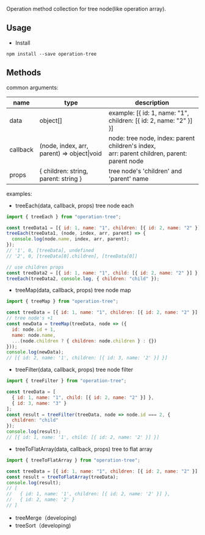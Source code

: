 Operation method collection for tree node(like operation array).

## Usage

- Install

```
npm install --save operation-tree
```

## Methods

common arguments:

| name     | type                                       | description                                                                                    |
| -------- | ------------------------------------------ | ---------------------------------------------------------------------------------------------- |
| data     | object[]                                   | example: [{ id: 1, name: "1", children: [{ id: 2, name: "2" }] }]                              |
| callback | (node, index, arr, parent) => object\|void | node: tree node, index: parent children's index,<br> arr: parent children, parent: parent node |
| props    | { children: string, parent: string }       | tree node's 'children' and 'parent' name                                                       |

examples:

- treeEach(data, callback, props) tree node each

```js
import { treeEach } from "operation-tree";

const treeData1 = [{ id: 1, name: "1", children: [{ id: 2, name: "2" }] }];
treeEach(treeData1, (node, index, arr, parent) => {
  console.log(node.name, index, arr, parent);
});
// '1', 0, [treeData], undefined
// '2', 0, [treeData[0].children], [treeData[0]]

// use children props
const treeData2 = [{ id: 1, name: "1", child: [{ id: 2, name: "2" }] }];
treeEach(treeData2, console.log, { children: "child" });
```

- treeMap(data, callback, props) tree node map

```js
import { treeMap } from "operation-tree";

const treeData = [{ id: 1, name: "1", children: [{ id: 2, name: "2" }] }];
// tree node's +1
const newData = treeMap(treeData, node => ({
  id: node.id + 1,
  name: node.name,
  ...(node.children ? { children: node.children } : {})
}));
console.log(newData);
// [{ id: 2, name: '1', children: [{ id: 3, name: '2' }] }]
```

- treeFilter(data, callback, props) tree node filter

```js
import { treeFilter } from "operation-tree";

const treeData = [
  { id: 1, name: "1", child: [{ id: 2, name: "2" }] },
  { id: 3, name: "3" }
];
const result = treeFilter(treeData, node => node.id === 2, {
  children: "child"
});
console.log(result);
// [{ id: 1, name: '1', child: [{ id: 2, name: '2' }] }]
```

- treeToFlatArray(data, callback, props) tree to flat array

```js
import { treeToFlatArray } from "operation-tree";

const treeData = [{ id: 1, name: "1", children: [{ id: 2, name: "2" }] }];
const result = treeToFlatArray(treeData);
console.log(result);
// [
//   { id: 1, name: '1', children: [{ id: 2, name: '2' }] },
//   { id: 2, name: '2' }
// ]
```

- treeMerge（developing)
- treeSort（developing)
